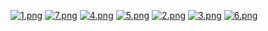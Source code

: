 [![1.png](https://i.postimg.cc/XN2RsGHF/1.png)](https://postimg.cc/NLHCMMwf)
[![7.png](https://i.postimg.cc/504r3b8n/7.png)](https://postimg.cc/mcnVZxXH)
[![4.png](https://i.postimg.cc/T3bB2kRq/4.png)](https://postimg.cc/G4cXqxTH)
[![5.png](https://i.postimg.cc/KYrVBR31/5.png)](https://postimg.cc/hJvpq4rn)
[![2.png](https://i.postimg.cc/65yDgWgP/2.png)](https://postimg.cc/ZCz7ySTP)
[![3.png](https://i.postimg.cc/N0wSK1Fh/3.png)](https://postimg.cc/TKCCS5nQ)
[![6.png](https://i.postimg.cc/28MPDpfS/6.png)](https://postimg.cc/SJLZ6vsB)

